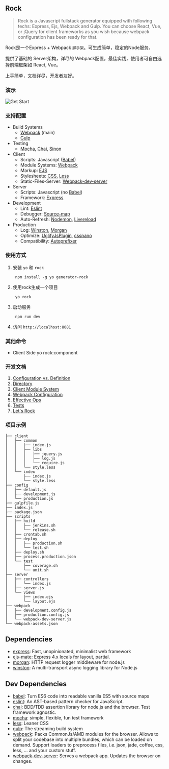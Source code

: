 ## Rock

> Rock is a Javascript fullstack generator equipped with following techs: Express, Ejs, Webpack and Gulp. You can choose React, Vue, or jQuery for client frameworks as you wish because webpack configuration has been ready for that.

Rock是一个Express + Webpack `脚手架`。可生成简单，稳定的Node服务。

提供了基础的 Server架构，详尽的 Webpack配置，最佳实践，使用者可自由选择前端框架如 React, Vue。

上手简单，文档详尽，开发者友好。

### 演示
![Get Start](/docs/image/rock-get-start.gif?raw=true)

### 支持配置
* Build Systems
	* [Webpack](https://webpack.js.org/) (main)
	* [Gulp](http://gulpjs.com/)
* Testing
	* [Mocha](https://mochajs.org/), [Chai](http://chaijs.com/), [Sinon](http://sinonjs.org/)
* Client
	* Scripts: Javascript ([Babel](https://babeljs.io/))
	* Module Systems: [Webpack](https://webpack.js.org/)
	* Markup: [EJS](http://ejs.co/)
	* Stylesheets: [CSS](https://developer.mozilla.org/zh-CN/docs/Web/CSS), [Less](http://lesscss.org/)
	* Static-Files-Server: [Webpack-dev-server](https://webpack.github.io/docs/webpack-dev-server.html)
* Server
	* Scripts: Javascript (no [Babel](https://babeljs.io/))
	* Framework: [Express](http://expressjs.com/)
* Development
	* Lint: [Eslint](http://eslint.org/)
	* Debugger: [Source-map](https://webpack.js.org/guides/development/#source-maps)
	* Auto-Refresh: [Nodemon](https://github.com/remy/nodemon), [Livereload](https://github.com/statianzo/webpack-livereload-plugin)
* Production
	* Log: [Winston](https://github.com/winstonjs/winston), [Morgan](https://github.com/expressjs/morgan)
	* Optimize: [UglifyJsPlugin](http://webpack.github.io/docs/list-of-plugins.html#uglifyjsplugin), [cssnano](http://cssnano.co/)
	* Compatibility: [Autoprefixer](https://github.com/postcss/autoprefixer)

### 使用方式
1. 安装 `yo` 和 `rock`

		npm install -g yo generator-rock

2. 使用rock生成一个项目

		yo rock

3. 启动服务

		npm run dev
4. 访问 `http://localhost:8081`

### 其他命令
* Client Side
	yo rock:component

### 开发文档
1. [Configuration vs. Definition](/docs/01%20Configuration%20vs.%20Definition.md)
2. [Directory](/docs/02%20Directory.md)
3. [Client Module System](/docs/03%20Client%20modules.md)
4. [Webpack Configuration](/docs/04%20Webpack%20Configuration.md)
5. [Effective Ops](r/docs/05%20Effective%20Ops.md)
6. [Tests](/docs/06%20Tests.md)
101. [Let's Rock](/docs/101%20Let's%20Rock.md)


### 项目示例
```
├── client
│   ├── common
│   │   ├── index.js
│   │   ├── libs
│   │   │   ├── jquery.js
│   │   │   ├── log.js
│   │   │   └── require.js
│   │   └── style.less
│   └── index
│       ├── index.js
│       └── style.less
├── config
│   ├── default.js
│   ├── development.js
│   └── production.js
├── gulpfile.js
├── index.js
├── package.json
├── scripts
│   ├── build
│   │   ├── jenkins.sh
│   │   └── release.sh
│   ├── crontab.sh
│   ├── deploy
│   │   ├── production.sh
│   │   └── test.sh
│   ├── deploy.sh
│   ├── process.production.json
│   └── test
│       ├── coverage.sh
│       └── unit.sh
├── server
│   ├── controllers
│   │   └── index.js
│   ├── server.js
│   └── views
│       ├── index.ejs
│       └── layout.ejs
├── webpack
│   ├── development.config.js
│   ├── production.config.js
│   └── webpack-dev-server.js
└── webpack-assets.json
```

## Dependencies

- [express](https://github.com/expressjs/express): Fast, unopinionated, minimalist web framework
- [ejs-mate](https://github.com/JacksonTian/ejs-mate): Express 4.x locals for layout, partial.
- [morgan](https://github.com/expressjs/morgan): HTTP request logger middleware for node.js
- [winston](https://github.com/winstonjs/winston): A multi-transport async logging library for Node.js

## Dev Dependencies

- [babel](https://github.com/babel/babel/tree/master/packages): Turn ES6 code into readable vanilla ES5 with source maps
- [eslint](https://github.com/eslint/eslint): An AST-based pattern checker for JavaScript.
- [chai](https://github.com/chaijs/chai): BDD/TDD assertion library for node.js and the browser. Test framework agnostic.
- [mocha](https://github.com/mochajs/mocha): simple, flexible, fun test framework
- [less](https://github.com/less/less.js): Leaner CSS
- [gulp](https://github.com/gulpjs/gulp): The streaming build system
- [webpack](https://github.com/webpack/webpack): Packs CommonJs/AMD modules for the browser. Allows to split your codebase into multiple bundles, which can be loaded on demand. Support loaders to preprocess files, i.e. json, jade, coffee, css, less, ... and your custom stuff.
- [webpack-dev-server](https://github.com/webpack/webpack-dev-server): Serves a webpack app. Updates the browser on changes.

